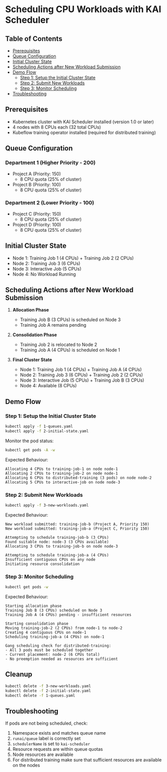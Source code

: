 # Scheduling CPU Workloads with KAI Scheduler

## Table of Contents
- [Prerequisites](#prerequisites)
- [Queue Configuration](#queue-configuration)
- [Initial Cluster State](#initial-cluster-state)
- [Scheduling Actions after New Workload Submission](#scheduling-actions-after-new-workload-submission)
- [Demo Flow](#demo-flow)
    - [Step 1: Setup the Initial Cluster State](#step-1-setup-the-initial-cluster-state)
    - [Step 2: Submit New Workloads](#step-2-submit-new-workloads)
    - [Step 3: Monitor Scheduling](#step-3-monitor-scheduling)
- [Troubleshooting](#troubleshooting)

## Prerequisites

- Kubernetes cluster with KAI Scheduler installed (version 1.0 or later)
- 4 nodes with 8 CPUs each (32 total CPUs)
- Kubeflow training operator installed (required for distributed training)

## Queue Configuration

### Department 1 (Higher Priority - 200)
- Project A (Priority: 150)
  - 8 CPU quota (25% of cluster)
- Project B (Priority: 100)
  - 8 CPU quota (25% of cluster)

### Department 2 (Lower Priority - 100)
- Project C (Priority: 150)
  - 8 CPU quota (25% of cluster)
- Project D (Priority: 100)
  - 8 CPU quota (25% of cluster)

## Initial Cluster State
   - Node 1: Training Job 1 (4 CPUs) + Training Job 2 (2 CPUs)
   - Node 2: Training Job 3 (6 CPUs) 
   - Node 3: Interactive Job (5 CPUs) 
   - Node 4: No Workload Running

## Scheduling Actions after New Workload Submission

1. **Allocation Phase**
   - Training Job B (3 CPUs) is scheduled on Node 3
   - Training Job A remains pending

2. **Consolidation Phase**
   - Training Job 2 is relocated to Node 2
   - Training Job A (4 CPUs) is scheduled on Node 1

3. **Final Cluster State**
   - Node 1: Training Job 1 (4 CPUs) + Training Job A (4 CPUs)
   - Node 2: Training Job 3 (6 CPUs) + Training Job 2 (2 CPUs)
   - Node 3: Interactive Job (5 CPUs) + Training Job B (3 CPUs)
   - Node 4: Available (8 CPUs)


## Demo Flow

### Step 1: Setup the Initial Cluster State
```bash
kubectl apply -f 1-queues.yaml
kubectl apply -f 2-initial-state.yaml
```

Monitor the pod status:
```bash
kubectl get pods -A -w
```

Expected Behaviour:
```
Allocating 4 CPUs to training-job-1 on node node-1
Allocating 2 CPUs to training-job-2 on node node-1
Allocating 6 CPUs to distributed-training (3 pods) on node node-2
Allocating 5 CPUs to interactive-job on node node-3
```

### Step 2: Submit New Workloads
```bash
kubectl apply -f 3-new-workloads.yaml
```

Expected Behaviour:
```
New workload submitted: training-job-b (Project A, Priority 150)
New workload submitted: training-job-a (Project C, Priority 150)

Attempting to schedule training-job-b (3 CPUs)
Found suitable node: node-3 (3 CPUs available)
Allocating 3 CPUs to training-job-b on node node-3

Attempting to schedule training-job-a (4 CPUs)
Insufficient contiguous CPUs on any node
Initiating resource consolidation
```

### Step 3: Monitor Scheduling
```bash
kubectl get pods -w
```

Expected Behaviour:
```
Starting allocation phase
Training Job B (3 CPUs) scheduled on Node 3
Training Job A (4 CPUs) pending - insufficient resources

Starting consolidation phase
Moving training-job-2 (2 CPUs) from node-1 to node-2
Creating 4 contiguous CPUs on node-1
Scheduling training-job-a (4 CPUs) on node-1

Gang scheduling check for distributed-training:
- All 3 pods must be scheduled together
- Current placement: node-2 (6 CPUs total)
- No preemption needed as resources are sufficient
```

## Cleanup
```bash
kubectl delete -f 3-new-workloads.yaml
kubectl delete -f 2-initial-state.yaml
kubectl delete -f 1-queues.yaml
```

## Troubleshooting

If pods are not being scheduled, check:
1. Namespace exists and matches queue name
2. `runai/queue` label is correctly set
3. `schedulerName` is set to `kai-scheduler`
4. Resource requests are within queue quotas
5. Node resources are available
6. For distributed training make sure that sufficient resources are available on the nodes
